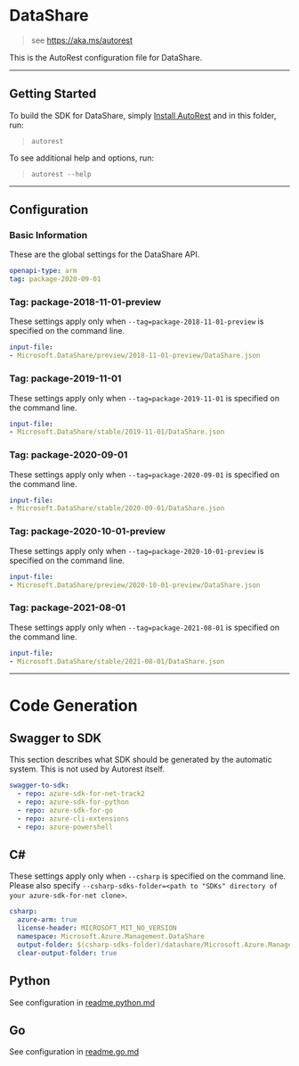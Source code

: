 # DataShare
    
> see https://aka.ms/autorest

This is the AutoRest configuration file for DataShare.



---
## Getting Started 
To build the SDK for DataShare, simply [Install AutoRest](https://aka.ms/autorest/install) and in this folder, run:

> `autorest`

To see additional help and options, run:

> `autorest --help`
---

## Configuration



### Basic Information 
These are the global settings for the DataShare API.

``` yaml
openapi-type: arm
tag: package-2020-09-01
```


### Tag: package-2018-11-01-preview

These settings apply only when `--tag=package-2018-11-01-preview` is specified on the command line.

``` yaml $(tag) == 'package-2018-11-01-preview'
input-file:
- Microsoft.DataShare/preview/2018-11-01-preview/DataShare.json
```

### Tag: package-2019-11-01

These settings apply only when `--tag=package-2019-11-01` is specified on the command line.

``` yaml $(tag) == 'package-2019-11-01'
input-file:
- Microsoft.DataShare/stable/2019-11-01/DataShare.json
```

### Tag: package-2020-09-01

These settings apply only when `--tag=package-2020-09-01` is specified on the command line.

``` yaml $(tag) == 'package-2020-09-01'
input-file:
- Microsoft.DataShare/stable/2020-09-01/DataShare.json
```

### Tag: package-2020-10-01-preview

These settings apply only when `--tag=package-2020-10-01-preview` is specified on the command line.

``` yaml $(tag) == 'package-2020-10-01-preview'
input-file:
- Microsoft.DataShare/preview/2020-10-01-preview/DataShare.json
```

### Tag: package-2021-08-01

These settings apply only when `--tag=package-2021-08-01` is specified on the command line.

``` yaml $(tag) == 'package-2021-08-01'
input-file:
- Microsoft.DataShare/stable/2021-08-01/DataShare.json
```

---
# Code Generation


## Swagger to SDK

This section describes what SDK should be generated by the automatic system.
This is not used by Autorest itself.

``` yaml $(swagger-to-sdk)
swagger-to-sdk:
  - repo: azure-sdk-for-net-track2
  - repo: azure-sdk-for-python
  - repo: azure-sdk-for-go
  - repo: azure-cli-extensions
  - repo: azure-powershell
```


## C# 

These settings apply only when `--csharp` is specified on the command line.
Please also specify `--csharp-sdks-folder=<path to "SDKs" directory of your azure-sdk-for-net clone>`.

``` yaml $(csharp)
csharp:
  azure-arm: true
  license-header: MICROSOFT_MIT_NO_VERSION
  namespace: Microsoft.Azure.Management.DataShare
  output-folder: $(csharp-sdks-folder)/datashare/Microsoft.Azure.Management.DataShare/src/Generated
  clear-output-folder: true
```

## Python

See configuration in [readme.python.md](./readme.python.md)

## Go

See configuration in [readme.go.md](./readme.go.md)

